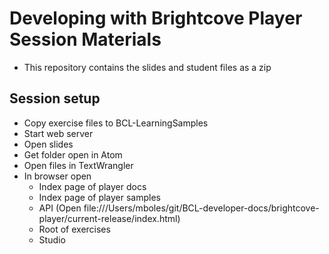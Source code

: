 # Developing with Brightcove Player Session Materials

* This repository contains the slides and student files as a zip

## Session setup

* Copy exercise files to BCL-LearningSamples
* Start web server
* Open slides
* Get folder open in Atom
* Open files in TextWrangler
* In browser open
	* Index page of player docs
	* Index page of player samples
	* API (Open file:///Users/mboles/git/BCL-developer-docs/brightcove-player/current-release/index.html)
	* Root of exercises
	* Studio
	
